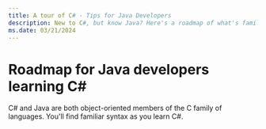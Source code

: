 ```yaml
---
title: A tour of C# - Tips for Java Developers
description: New to C#, but know Java? Here's a roadmap of what's familiar, and new features you'll learn in C#
ms.date: 03/21/2024
---
```

# Roadmap for Java developers learning C\#

C# and Java are both object-oriented members of the C family of languages. You'll find familiar syntax as you learn C#.
